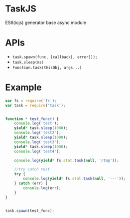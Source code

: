 TaskJS
===================

ES6(iojs) generator base async module


APIs
===================

- `task.spawn(func, [callback[, error]]);`
- `task.sleep(ms)`
- `Function.task(thisObj, args...)`


Example
===================

```javascript
var fs = require('fs');
var task = require('task');


function * test_func() {
	console.log('test');
	yield* task.sleep(1000);
	console.log('test2');
	yield* task.sleep(1000);
	console.log('test3');
	yield* task.sleep(1000);
	console.log('test4');

	console.log(yield* fs.stat.task(null, '/tmp'));

	//try catch test
	try {
		console.log(yield* fs.stat.task(null, '---'));
	} catch (err) {
		console.log(err);
	}
}


task.spawn(test_func);
```

